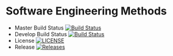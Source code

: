 # Software Engineering Methods

- Master Build Status [![Build Status](https://travis-ci.org/rob-maclean/sem.svg?branch=master)](https://travis-ci.org/rob-maclean/sem)
- Develop Build Status [![Build Status](https://travis-ci.org/rob-maclean/sem.svg?branch=develop)](https://travis-ci.org/rob-maclean/sem)
- License [![LICENSE](https://img.shields.io/github/license/rob-maclean/sem.svg?style=flat-square)](https://github.com/rob-maclean/sem/blob/master/LICENSE)
- Release [![Releases](https://img.shields.io/github/release/rob-maclean/sem/all.svg?style=flat-square)](https://github.com/rob-maclean/sem/releases)